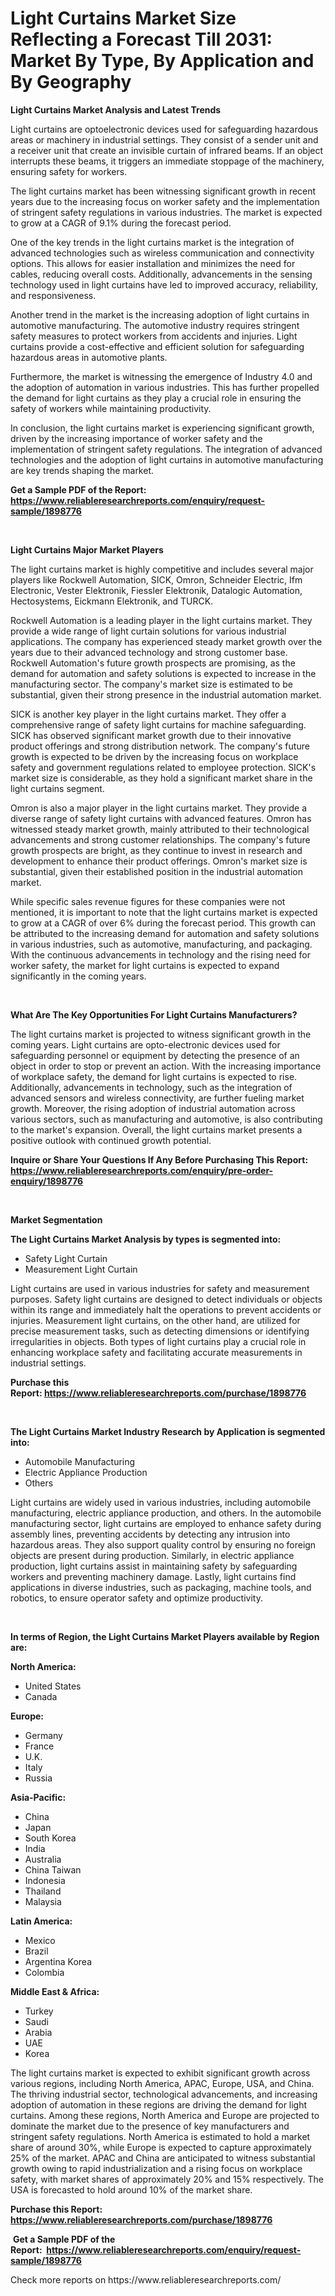<p><h1>Light Curtains Market Size Reflecting a Forecast Till 2031: Market By Type, By Application and By Geography</h1></p><p><strong>Light Curtains Market Analysis and Latest Trends</strong></p>
<p><p>Light curtains are optoelectronic devices used for safeguarding hazardous areas or machinery in industrial settings. They consist of a sender unit and a receiver unit that create an invisible curtain of infrared beams. If an object interrupts these beams, it triggers an immediate stoppage of the machinery, ensuring safety for workers.</p><p>The light curtains market has been witnessing significant growth in recent years due to the increasing focus on worker safety and the implementation of stringent safety regulations in various industries. The market is expected to grow at a CAGR of 9.1% during the forecast period.</p><p>One of the key trends in the light curtains market is the integration of advanced technologies such as wireless communication and connectivity options. This allows for easier installation and minimizes the need for cables, reducing overall costs. Additionally, advancements in the sensing technology used in light curtains have led to improved accuracy, reliability, and responsiveness.</p><p>Another trend in the market is the increasing adoption of light curtains in automotive manufacturing. The automotive industry requires stringent safety measures to protect workers from accidents and injuries. Light curtains provide a cost-effective and efficient solution for safeguarding hazardous areas in automotive plants.</p><p>Furthermore, the market is witnessing the emergence of Industry 4.0 and the adoption of automation in various industries. This has further propelled the demand for light curtains as they play a crucial role in ensuring the safety of workers while maintaining productivity.</p><p>In conclusion, the light curtains market is experiencing significant growth, driven by the increasing importance of worker safety and the implementation of stringent safety regulations. The integration of advanced technologies and the adoption of light curtains in automotive manufacturing are key trends shaping the market.</p></p>
<p><strong>Get a Sample PDF of the Report:&nbsp; <a href="https://www.reliableresearchreports.com/enquiry/request-sample/1898776">https://www.reliableresearchreports.com/enquiry/request-sample/1898776</a></strong></p>
<p>&nbsp;</p>
<p><strong>Light Curtains Major Market Players</strong></p>
<p><p>The light curtains market is highly competitive and includes several major players like Rockwell Automation, SICK, Omron, Schneider Electric, Ifm Electronic, Vester Elektronik, Fiessler Elektronik, Datalogic Automation, Hectosystems, Eickmann Elektronik, and TURCK. </p><p>Rockwell Automation is a leading player in the light curtains market. They provide a wide range of light curtain solutions for various industrial applications. The company has experienced steady market growth over the years due to their advanced technology and strong customer base. Rockwell Automation's future growth prospects are promising, as the demand for automation and safety solutions is expected to increase in the manufacturing sector. The company's market size is estimated to be substantial, given their strong presence in the industrial automation market.</p><p>SICK is another key player in the light curtains market. They offer a comprehensive range of safety light curtains for machine safeguarding. SICK has observed significant market growth due to their innovative product offerings and strong distribution network. The company's future growth is expected to be driven by the increasing focus on workplace safety and government regulations related to employee protection. SICK's market size is considerable, as they hold a significant market share in the light curtains segment.</p><p>Omron is also a major player in the light curtains market. They provide a diverse range of safety light curtains with advanced features. Omron has witnessed steady market growth, mainly attributed to their technological advancements and strong customer relationships. The company's future growth prospects are bright, as they continue to invest in research and development to enhance their product offerings. Omron's market size is substantial, given their established position in the industrial automation market.</p><p>While specific sales revenue figures for these companies were not mentioned, it is important to note that the light curtains market is expected to grow at a CAGR of over 6% during the forecast period. This growth can be attributed to the increasing demand for automation and safety solutions in various industries, such as automotive, manufacturing, and packaging. With the continuous advancements in technology and the rising need for worker safety, the market for light curtains is expected to expand significantly in the coming years.</p></p>
<p>&nbsp;</p>
<p><strong>What Are The Key Opportunities For Light Curtains Manufacturers?</strong></p>
<p><p>The light curtains market is projected to witness significant growth in the coming years. Light curtains are opto-electronic devices used for safeguarding personnel or equipment by detecting the presence of an object in order to stop or prevent an action. With the increasing importance of workplace safety, the demand for light curtains is expected to rise. Additionally, advancements in technology, such as the integration of advanced sensors and wireless connectivity, are further fueling market growth. Moreover, the rising adoption of industrial automation across various sectors, such as manufacturing and automotive, is also contributing to the market's expansion. Overall, the light curtains market presents a positive outlook with continued growth potential.</p></p>
<p><strong>Inquire or Share Your Questions If Any Before Purchasing This Report: <a href="https://www.reliableresearchreports.com/enquiry/pre-order-enquiry/1898776">https://www.reliableresearchreports.com/enquiry/pre-order-enquiry/1898776</a></strong></p>
<p>&nbsp;</p>
<p><strong>Market Segmentation</strong></p>
<p><strong>The Light Curtains Market Analysis by types is segmented into:</strong></p>
<p><ul><li>Safety Light Curtain</li><li>Measurement Light Curtain</li></ul></p>
<p><p>Light curtains are used in various industries for safety and measurement purposes. Safety light curtains are designed to detect individuals or objects within its range and immediately halt the operations to prevent accidents or injuries. Measurement light curtains, on the other hand, are utilized for precise measurement tasks, such as detecting dimensions or identifying irregularities in objects. Both types of light curtains play a crucial role in enhancing workplace safety and facilitating accurate measurements in industrial settings.</p></p>
<p><strong>Purchase this Report:&nbsp;<a href="https://www.reliableresearchreports.com/purchase/1898776">https://www.reliableresearchreports.com/purchase/1898776</a></strong></p>
<p>&nbsp;</p>
<p><strong>The Light Curtains Market Industry Research by Application is segmented into:</strong></p>
<p><ul><li>Automobile Manufacturing</li><li>Electric Appliance Production</li><li>Others</li></ul></p>
<p><p>Light curtains are widely used in various industries, including automobile manufacturing, electric appliance production, and others. In the automobile manufacturing sector, light curtains are employed to enhance safety during assembly lines, preventing accidents by detecting any intrusion into hazardous areas. They also support quality control by ensuring no foreign objects are present during production. Similarly, in electric appliance production, light curtains assist in maintaining safety by safeguarding workers and preventing machinery damage. Lastly, light curtains find applications in diverse industries, such as packaging, machine tools, and robotics, to ensure operator safety and optimize productivity.</p></p>
<p>&nbsp;</p>
<p><strong>In terms of Region, the Light Curtains Market Players available by Region are:</strong></p>
<p>
    <p> <strong> North America: </strong>
        <ul>
            <li>United States</li>
            <li>Canada</li>
        </ul>
        </p> 
    <p> <strong> Europe: </strong>
        <ul>
            <li>Germany</li>
            <li>France</li>
            <li>U.K.</li>
            <li>Italy</li>
            <li>Russia</li>
        </ul>
        </p> 
    <p> <strong> Asia-Pacific: </strong>
        <ul>
            <li>China</li>
            <li>Japan</li>
            <li>South Korea</li>
            <li>India</li>
            <li>Australia</li>
            <li>China Taiwan</li>
            <li>Indonesia</li>
            <li>Thailand</li>
            <li>Malaysia</li>
        </ul>
        </p> 
    <p> <strong> Latin America: </strong>
        <ul>
            <li>Mexico</li>
            <li>Brazil</li>
            <li>Argentina Korea</li>
            <li>Colombia</li>
        </ul>
        </p> 
    <p> <strong> Middle East & Africa: </strong>
        <ul>
            <li>Turkey</li>
            <li>Saudi</li>
            <li>Arabia</li>
            <li>UAE</li>
            <li>Korea</li>
        </ul>
    </p>
    </p>
<p><p>The light curtains market is expected to exhibit significant growth across various regions, including North America, APAC, Europe, USA, and China. The thriving industrial sector, technological advancements, and increasing adoption of automation in these regions are driving the demand for light curtains. Among these regions, North America and Europe are projected to dominate the market due to the presence of key manufacturers and stringent safety regulations. North America is estimated to hold a market share of around 30%, while Europe is expected to capture approximately 25% of the market. APAC and China are anticipated to witness substantial growth owing to rapid industrialization and a rising focus on workplace safety, with market shares of approximately 20% and 15% respectively. The USA is forecasted to hold around 10% of the market share.</p></p>
<p><strong>Purchase this Report: <a href="https://www.reliableresearchreports.com/purchase/1898776">https://www.reliableresearchreports.com/purchase/1898776</a></strong></p>
<p>&nbsp;<strong>Get a Sample PDF of the Report:&nbsp;&nbsp;<a href="https://www.reliableresearchreports.com/enquiry/request-sample/1898776">https://www.reliableresearchreports.com/enquiry/request-sample/1898776</a></strong></p>
<p><strong></strong></p>
<p>Check more reports on https://www.reliableresearchreports.com/</p>